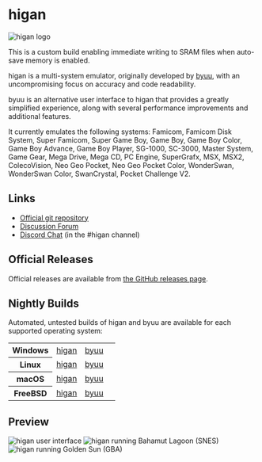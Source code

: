 higan
=====

![higan logo](higan/higan/resource/logo.png)

This is a custom build enabling immediate writing to SRAM files when auto-save memory is enabled.

higan is a multi-system emulator, originally developed by
[byuu](https://byuu.org/about), with an uncompromising focus on accuracy and
code readability.

byuu is an alternative user interface to higan that provides a greatly
simplified experience, along with several performance improvements and
additional features.

It currently emulates the following systems: Famicom, Famicom Disk System,
Super Famicom, Super Game Boy, Game Boy, Game Boy Color, Game Boy Advance,
Game Boy Player, SG-1000, SC-3000, Master System, Game Gear, Mega Drive,
Mega CD, PC Engine, SuperGrafx, MSX, MSX2, ColecoVision, Neo Geo Pocket,
Neo Geo Pocket Color, WonderSwan, WonderSwan Color, SwanCrystal,
Pocket Challenge V2.

Links
-----

  - [Official git repository](https://github.com/higan-emu/higan)
  - [Discussion Forum](https://helmet.kafuka.org/bboard/forum.php?id=6)
  - [Discord Chat](https://discord.gg/hbVycMJ) (in the #higan channel)

Official Releases
-----------------

Official releases are available from
[the GitHub releases page](https://github.com/higan-emu/higan/releases).

Nightly Builds
--------------

Automated, untested builds of higan and byuu are available
for each supported operating system:

<table>
    <tr>
        <th scope=row>Windows</th>
        <td>
            <a href="https://api.cirrus-ci.com/v1/artifact/github/higan-emu/higan/windows-x86_64-binaries/higan-nightly/higan-nightly.zip">
                higan
            </a>
        </td>
        <td>
            <a href="https://api.cirrus-ci.com/v1/artifact/github/higan-emu/higan/windows-x86_64-binaries/byuu-nightly/byuu-nightly.zip">
                byuu
            </a>
        </td>
        <td>
            <img
                src="https://api.cirrus-ci.com/github/higan-emu/higan.svg?task=windows-x86_64-binaries"
                alt="">
        </td>
    </tr>
    <tr>
        <th scope=row>Linux</th>
        <td>
            <a href="https://api.cirrus-ci.com/v1/artifact/github/higan-emu/higan/linux-x86_64-binaries/higan-nightly/higan-nightly.zip">
                higan
            </a>
        </td>
        <td>
            <a href="https://api.cirrus-ci.com/v1/artifact/github/higan-emu/higan/linux-x86_64-binaries/byuu-nightly/byuu-nightly.zip">
                byuu
            </a>
        </td>
        <td>
            <img
                src="https://api.cirrus-ci.com/github/higan-emu/higan.svg?task=linux-x86_64-binaries"
                alt="">
        </td>
    </tr>
    <tr>
        <th scope=row>macOS</th>
        <td>
            <a href="https://api.cirrus-ci.com/v1/artifact/github/higan-emu/higan/macOS-x86_64-binaries/higan-nightly/higan-nightly.zip">
                higan
            </a>
        </td>
        <td>
            <a href="https://api.cirrus-ci.com/v1/artifact/github/higan-emu/higan/macOS-x86_64-binaries/byuu-nightly/byuu-nightly.zip">
                byuu
            </a>
        </td>
        <td>
            <img
                src="https://api.cirrus-ci.com/github/higan-emu/higan.svg?task=macOS-x86_64-binaries"
                alt="">
        </td>
    </tr>
    <tr>
        <th scope=row>FreeBSD</th>
        <td>
            <a href="https://api.cirrus-ci.com/v1/artifact/github/higan-emu/higan/freebsd-x86_64-binaries/higan-nightly/higan-nightly.zip">
                higan
            </a>
        </td>
        <td>
            <a href="https://api.cirrus-ci.com/v1/artifact/github/higan-emu/higan/freebsd-x86_64-binaries/byuu-nightly/byuu-nightly.zip">
                byuu
            </a>
        </td>
        <td>
            <img
                src="https://api.cirrus-ci.com/github/higan-emu/higan.svg?task=freebsd-x86_64-binaries"
                alt="">
        </td>
    </tr>
</table>

Preview
-------

![higan user interface](https://byuu.org/images/higan/higan.png)
![higan running Bahamut Lagoon (SNES)](https://byuu.org/images/higan/byuu-snes.png)
![higan running Golden Sun (GBA)](https://byuu.org/images/higan/core-gba.png)
